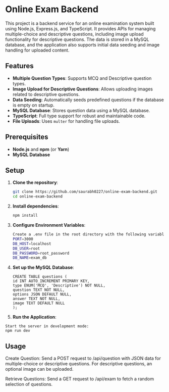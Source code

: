 # Online Exam Backend

This project is a backend service for an online examination system built using Node.js, Express.js, and TypeScript. It provides APIs for managing multiple-choice and descriptive questions, including image upload functionality for descriptive questions. The data is stored in a MySQL database, and the application also supports initial data seeding and image handling for uploaded content.

## Features

- **Multiple Question Types**: Supports MCQ and Descriptive question types.
- **Image Upload for Descriptive Questions**: Allows uploading images related to descriptive questions.
- **Data Seeding**: Automatically seeds predefined questions if the database is empty on startup.
- **MySQL Database**: Stores question data using a MySQL database.
- **TypeScript**: Full type support for robust and maintainable code.
- **File Uploads**: Uses `multer` for handling file uploads.

## Prerequisites

- **Node.js** and **npm** (or **Yarn**)
- **MySQL Database**

## Setup

1. **Clone the repository**:
   ```bash
   git clone https://github.com/saurabh0227/online-exam-backend.git
   cd online-exam-backend
   ```
2. **Install dependencies**:
   ```bash
   npm install
   ```
3. **Configure Environment Variables**:
   ```bash
   Create a .env file in the root directory with the following variables:
   PORT=3000
   DB_HOST=localhost
   DB_USER=root
   DB_PASSWORD=root_password
   DB_NAME=exam_db
   ```
4. **Set up the MySQL Database**:
   ```
   CREATE TABLE questions (
   id INT AUTO_INCREMENT PRIMARY KEY,
   type ENUM('MCQ', 'Descriptive') NOT NULL,
   question TEXT NOT NULL,
   options JSON DEFAULT NULL,
   answer TEXT NOT NULL,
   image TEXT DEFAULT NULL
   );
   ```
5. **Run the Application**:

```
Start the server in development mode:
npm run dev
```

## Usage

Create Question: Send a POST request to /api/question with JSON data for multiple-choice or descriptive questions. For descriptive questions, an optional image can be uploaded.

Retrieve Questions: Send a GET request to /api/exam to fetch a random selection of questions.

